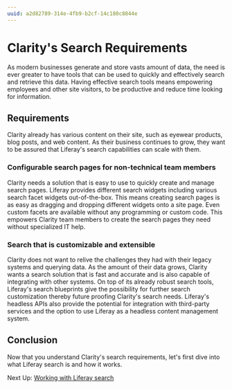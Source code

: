 ```yaml
---
uuid: a2d82789-314e-4fb9-b2cf-14c180c8844e
---
```

# Clarity's Search Requirements

As modern businesses generate and store vasts amount of data, the need is ever greater to have tools that can be used to quickly and effectively search and retrieve this data. Having effective search tools means empowering employees and other site visitors, to be productive and reduce time looking for information.

## Requirements

Clarity already has various content on their site, such as eyewear products, blog posts, and web content. As their business continues to grow, they want to be assured that Liferay's search capabilities can scale with them.

### Configurable search pages for non-technical team members

Clarity needs a solution that is easy to use to quickly create and manage search pages. Liferay provides different search widgets including various search facet widgets out-of-the-box. This means creating search pages is as easy as dragging and dropping different widgets onto a site page. Even custom facets are available without any programming or custom code. This empowers Clarity team members to create the search pages they need without specialized IT help.

### Search that is customizable and extensible

Clarity does not want to relive the challenges they had with their legacy systems and querying data. As the amount of their data grows, Clarity wants a search solution that is fast and accurate and is also capable of integrating with other systems. On top of its already robust search tools, Liferay's search blueprints give the possibility for further search customization thereby future proofing Clarity's search needs. Liferay's headless APIs also provide the potential for integration with third-party services and the option to use Liferay as a headless content management system.

<!--Consider whether any of these requirements from the slides should be included:

Provide a self-service platform for customers to find the resources they need: Clarity Vision Solutions understands the importance of search and they want to ensure that their business users can easily create the search experiences that they are looking for. They also know that by creating effective search experiences, they allow their customers and business partners to self-serve and get the answers they need without having to pick up the phone and contact a customer service representative.

Enable searching content stored in legacy systems that may not be readily accessible: Not all of Clarity's data that needs to be searched exists in Liferay. Clarity Vision Solutions has many legacy systems that still contain very valuable information and those systems are not exposed to customers and business partners. Implementing this is beyond the scope of this training, but it’s important to understand that this is possible with Liferay.

Deliver personalized search results based on user roles, departments, or previous search history: Clarity knows that just like content itself, search results are better when they are personalized and they would like the ability to customize search results based on the user that’s performing the search or other factors. 

Users can refine their searches with filters, facets, and keyword operators: Clarity knows that the initial results that get returned will often need to be further refined and they want to make sure that they provide their end users with tools that make it easy to filter results and drill down until they get the data they are looking for.
-->


## Conclusion

Now that you understand Clarity's search requirements, let's first dive into what Liferay search is and how it works.

Next Up: [Working with Liferay search](./working-with-liferay-search.md)
